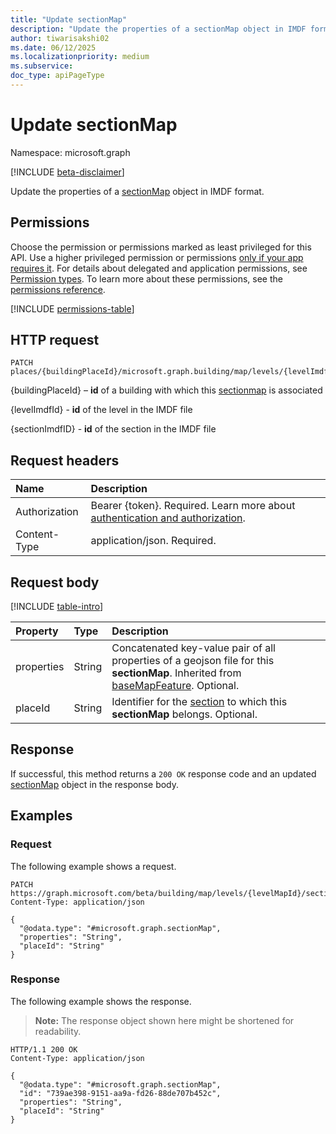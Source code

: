 ```yaml
---
title: "Update sectionMap"
description: "Update the properties of a sectionMap object in IMDF format."
author: tiwarisakshi02
ms.date: 06/12/2025
ms.localizationpriority: medium
ms.subservice: 
doc_type: apiPageType
---
```


# Update sectionMap

Namespace: microsoft.graph

[!INCLUDE [beta-disclaimer](../../includes/beta-disclaimer.md)]

Update the properties of a [sectionMap](../resources/sectionmap.md) object in IMDF format.

## Permissions

Choose the permission or permissions marked as least privileged for this API. Use a higher privileged permission or permissions [only if your app requires it](/graph/permissions-overview#best-practices-for-using-microsoft-graph-permissions). For details about delegated and application permissions, see [Permission types](/graph/permissions-overview#permission-types). To learn more about these permissions, see the [permissions reference](/graph/permissions-reference).

<!-- {
  "blockType": "permissions",
  "name": "sectionmap-update-permissions"
}
-->
[!INCLUDE [permissions-table](../includes/permissions/sectionmap-update-permissions.md)]

## HTTP request

<!-- {
  "blockType": "ignored"
}
-->
``` http
PATCH places/{buildingPlaceId}/microsoft.graph.building/map/levels/{levelImdfID}/section/{sectionImdfID}
```

{buildingPlaceId} – **id** of a building with which this [sectionmap](../resources/sectionmap.md) is associated

{levelImdfId} - **id** of the level in the IMDF file

{sectionImdfID} - **id** of the section in the IMDF file 

## Request headers

|Name|Description|
|:---|:---|
|Authorization|Bearer {token}. Required. Learn more about [authentication and authorization](/graph/auth/auth-concepts).|
|Content-Type|application/json. Required.|

## Request body

[!INCLUDE [table-intro](../../includes/update-property-table-intro.md)]


|Property|Type|Description|
|:---|:---|:---|
|properties|String|Concatenated key-value pair of all properties of a geojson file for this **sectionMap**. Inherited from [baseMapFeature](../resources/basemapfeature.md). Optional.|
|placeId|String|Identifier for the [section](./section.md) to which this **sectionMap** belongs. Optional.|



## Response

If successful, this method returns a `200 OK` response code and an updated [sectionMap](../resources/sectionmap.md) object in the response body.

## Examples

### Request

The following example shows a request.
<!-- {
  "blockType": "request",
  "name": "update_sectionmap"
}
-->
``` http
PATCH https://graph.microsoft.com/beta/building/map/levels/{levelMapId}/sections/{sectionMapId}
Content-Type: application/json

{
  "@odata.type": "#microsoft.graph.sectionMap",
  "properties": "String",
  "placeId": "String"
}
```


### Response

The following example shows the response.
>**Note:** The response object shown here might be shortened for readability.
<!-- {
  "blockType": "response",
  "truncated": true
}
-->
``` http
HTTP/1.1 200 OK
Content-Type: application/json

{
  "@odata.type": "#microsoft.graph.sectionMap",
  "id": "739ae398-9151-aa9a-fd26-88de707b452c",
  "properties": "String",
  "placeId": "String"
}
```

